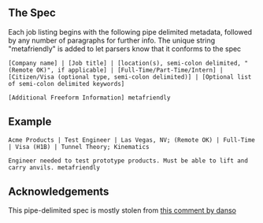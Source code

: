 ## The Spec
Each job listing begins with the following pipe delimited metadata, followed by any number of paragraphs for further info. The unique string "metafriendly" is added to let parsers know that it conforms to the spec
```
[Company name] | [Job title] | [location(s), semi-colon delimited, "(Remote OK)", if applicable] | [Full-Time/Part-Time/Intern] | [Citizen/Visa (optional type, semi-colon delimited)] | [Optional list of semi-colon delimited keywords]

[Additional Freeform Information] metafriendly
```

## Example
```
Acme Products | Test Engineer | Las Vegas, NV; (Remote OK) | Full-Time | Visa (H1B) | Tunnel Theory; Kinematics

Engineer needed to test prototype products. Must be able to lift and carry anvils. metafriendly
```

## Acknowledgements

This pipe-delimited spec is mostly stolen from [this comment by danso](https://news.ycombinator.com/item?id=9635683)
